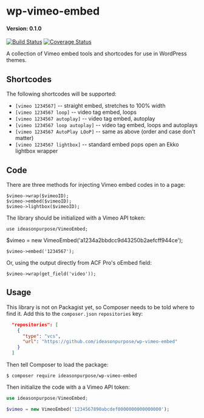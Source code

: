 # wp-vimeo-embed
#### Version: 0.1.0

[![Build Status](https://travis-ci.org/ideasonpurpose/wp-vimeo-embed.svg?branch=master)](https://travis-ci.org/ideasonpurpose/wp-vimeo-embed)
[![Coverage Status](https://coveralls.io/repos/github/ideasonpurpose/wp-vimeo-embed/badge.svg?branch=master)](https://coveralls.io/github/ideasonpurpose/wp-vimeo-embed?branch=master)

A collection of Vimeo embed tools and shortcodes for use in WordPress themes.

## Shortcodes
The following shortcodes will be supported:

 * `[vimeo 1234567]`   -- straight embed, stretches to 100% width
 * `[vimeo 1234567 loop]` -- video tag embed, loops
 * `[vimeo 1234567 autoplay]` -- video tag embed, autoplay
 * `[vimeo 1234567 loop autoplay]` -- video tag embed, loops and autoplays
 * `[vimeo 1234567 AutoPlay LOoP]` -- same as above (order and case don't matter)
 * `[vimeo 1234567 lightbox]` -- standard embed pops open an Ekko lightbox wrapper

## Code

There are three methods for injecting Vimeo embed codes in to a page:
```
$vimeo->wrap($vimeoID);
$vimeo->embed($vimeoID);
$vimeo->lightbox($vimeoID);
```
The library should be initialized with a Vimeo API token:

    use ideasonpurpose/VimeoEmbed;

$vimeo = new VimeoEmbed('a1234a2bbdcc9d43250b2aefcff944ce');

    $vimeo->embed('1234567');

Or, using the output directly from ACF Pro's oEmbed field:

    $vimeo->wrap(get_field('video'));


## Usage

This library is not on Packagist yet, so Composer needs to be told where to find it. Add this to the `composer.json` `repositories` key:

```json
  "repositories": [
    {
      "type": "vcs",
      "url": "https://github.com/ideasonpurpose/wp-vimeo-embed"
    }
  ]
```

Then tell Composer to load the package:

```
$ composer require ideasonpurpose/wp-vimeo-embed
```

Then initialize the code with a a Vimeo API token:
```php
use ideasonpurpose/VimeoEmbed;

$vimeo = new VimeoEmbed('1234567890abcdef0000000000000000');
```
